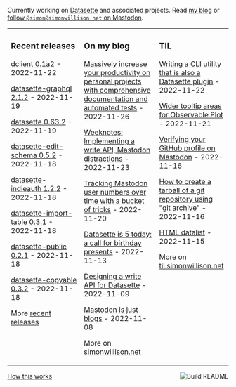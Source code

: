 Currently working on [Datasette](https://datasette.io/) and associated projects. Read [my blog](https://simonwillison.net/) or <a href="https://fedi.simonwillison.net/@simon">follow `@simon@simonwillison.net` on Mastodon</a>.

<table><tr><td valign="top" width="33%">

### Recent releases
<!-- recent_releases starts -->
[dclient 0.1a2](https://github.com/simonw/dclient/releases/tag/0.1a2) - 2022-11-22

[datasette-graphql 2.1.2](https://github.com/simonw/datasette-graphql/releases/tag/2.1.2) - 2022-11-19

[datasette 0.63.2](https://github.com/simonw/datasette/releases/tag/0.63.2) - 2022-11-19

[datasette-edit-schema 0.5.2](https://github.com/simonw/datasette-edit-schema/releases/tag/0.5.2) - 2022-11-18

[datasette-indieauth 1.2.2](https://github.com/simonw/datasette-indieauth/releases/tag/1.2.2) - 2022-11-18

[datasette-import-table 0.3.1](https://github.com/simonw/datasette-import-table/releases/tag/0.3.1) - 2022-11-18

[datasette-public 0.2.1](https://github.com/simonw/datasette-public/releases/tag/0.2.1) - 2022-11-18

[datasette-copyable 0.3.2](https://github.com/simonw/datasette-copyable/releases/tag/0.3.2) - 2022-11-18
<!-- recent_releases ends -->
More [recent releases](https://github.com/simonw/simonw/blob/main/releases.md)
</td><td valign="top" width="34%">

### On my blog
<!-- blog starts -->
[Massively increase your productivity on personal projects with comprehensive documentation and automated tests](http://simonwillison.net/2022/Nov/26/productivity/) - 2022-11-26

[Weeknotes: Implementing a write API, Mastodon distractions](http://simonwillison.net/2022/Nov/23/weeknotes/) - 2022-11-23

[Tracking Mastodon user numbers over time with a bucket of tricks](http://simonwillison.net/2022/Nov/20/tracking-mastodon/) - 2022-11-20

[Datasette is 5 today: a call for birthday presents](http://simonwillison.net/2022/Nov/13/datasette-birthday/) - 2022-11-13

[Designing a write API for Datasette](http://simonwillison.net/2022/Nov/9/designing-a-write-api-for-datasette/) - 2022-11-09

[Mastodon is just blogs](http://simonwillison.net/2022/Nov/8/mastodon-is-just-blogs/) - 2022-11-08
<!-- blog ends -->
More on [simonwillison.net](https://simonwillison.net/)
</td><td valign="top" width="33%">

### TIL
<!-- tils starts -->
[Writing a CLI utility that is also a Datasette plugin](https://til.simonwillison.net/datasette/cli-tool-that-is-also-a-plugin) - 2022-11-22

[Wider tooltip areas for Observable Plot](https://til.simonwillison.net/observable-plot/wider-tooltip-areas) - 2022-11-21

[Verifying your GitHub profile on Mastodon](https://til.simonwillison.net/mastodon/verifying-github-on-mastodon) - 2022-11-16

[How to create a tarball of a git repository using "git archive"](https://til.simonwillison.net/git/git-archive) - 2022-11-16

[HTML datalist](https://til.simonwillison.net/html/datalist) - 2022-11-15
<!-- tils ends -->
More on [til.simonwillison.net](https://til.simonwillison.net/)
</td></tr></table>

<a href="https://github.com/simonw/simonw/actions"><img src="https://github.com/simonw/simonw/workflows/Build%20README/badge.svg" align="right" alt="Build README"></a> <a href="https://simonwillison.net/2020/Jul/10/self-updating-profile-readme/">How this works</a>
